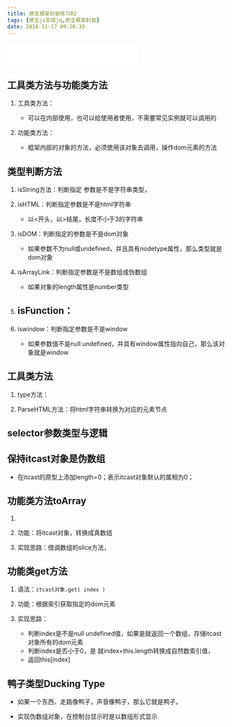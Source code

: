 ```yaml
---
title: 原生框架封装练习02
tags: [原生js实现jq,原生框架封装]
date: 2016-11-17 09:26:35
---
```

<iframe frameborder="no" border="0" marginwidth="0" marginheight="0" width=298 height=52 src="//music.163.com/outchain/player?type=0&id=611811413&auto=1&height=32"></iframe>

##	工具类方法与功能类方法

1.	工具类方法：
	-	可以在内部使用，也可以给使用者使用，不需要常见实例就可以调用的

2.	功能类方法：
	-	框架内部的对象的方法，必须使用该对象去调用，操作dom元素的方法

##	类型判断方法

1.	isString方法：判断指定 参数是不是字符串类型，

2.	isHTML：判断指定参数是不是html字符串
	-	以<开头，以>结尾，长度不小于3的字符串

3.	isDOM：判断指定的参数是不是dom对象
	-	如果参数不为null或undefined，并且具有nodetype属性，那么类型就是dom对象

4.	isArrayLink：判断指定参数是不是数组或伪数组
	-	如果对象的length属性是number类型

5.	isFunction：
	-	

6.	iswindow：判断指定参数是不是window
	-	如果参数值不是null undefined，并具有window属性指向自己，那么该对象就是window

##	工具类方法

1.	type方法：

2.	ParseHTML方法：将html字符串转换为对应的元素节点

##	selector参数类型与逻辑

##	保持itcast对象是伪数组

-	在itcast的原型上添加length=0；表示itcast对象默认的属相为0；

##	功能类方法toArray

1.	

2.	功能：将itcast对象，转换成真数组

3.	实现思路：借调数组的slice方法，

##	功能类get方法

1.	语法：`itcast对象.get( index )`

2.	功能：根据索引获取指定的dom元素

3.	实现思路：
	-	判断index是不是null undefined值，如果是就返回一个数组，存储itcast对象所有的dom元素
	-	判断index是否小于0，是 就index+this.length转换成自然数索引值，
	-	返回this[index]

##	鸭子类型Ducking Type

-	如果一个东西，走路像鸭子，声音像鸭子，那么它就是鸭子。

-	实现伪数组对象，在控制台显示时是以数组形式显示